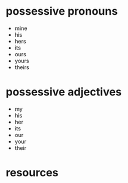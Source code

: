 # possessive pronouns

- mine
- his
- hers
- its
- ours
- yours
- theirs


# possessive adjectives
- my
- his
- her
- its
- our
- your
- their



# resources